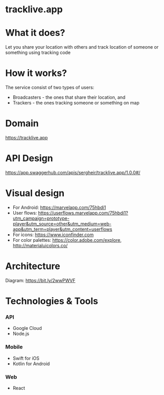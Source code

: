 # tracklive.app
  
# What it does?
Let you share your location with others and track location of someone or something using tracking code
	
# How it works?
The service consist of two types of users:
- Broadcasters - the ones that share their location, and
- Trackers - the ones tracking someone or something on map

# Domain
https://tracklive.app

# API Design
https://app.swaggerhub.com/apis/sergheir/tracklive.app/1.0.0#/

# Visual design
- For Android: https://marvelapp.com/75hbdi1
- User flows: https://userflows.marvelapp.com/75hbdi1?utm_campaign=prototype-player&utm_source=other&utm_medium=web-app&utm_term=player&utm_content=userflows
- For icons: https://www.iconfinder.com
- For color palettes: https://color.adobe.com/explore, http://materialuicolors.co/

# Architecture
Diagram: https://bit.ly/2wwPWVF

# Technologies & Tools
### API
- Google Cloud
- Node.js
### Mobile
- Swift for iOS
- Kotlin for Android
### Web
- React
